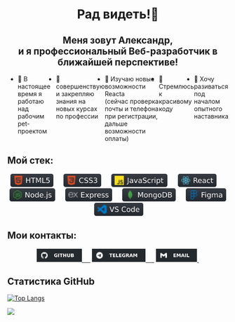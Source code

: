 <h1 align="center"> Рад видеть!👋</h1>
<h2 align="center"> Меня зовут Александр,<br> и я профессиональный Веб-разработчик в ближайшей перспективе!</h2>
<ul style="display: flex">
  <li>🔭 В настоящее время я работаю над рабочим pet-проектом</li>
  <li>👯 совершенствую и закрепляю знания на новых курсах по профессии</li>
  <li>🌱 Изучаю новые возможности Reacta <br>(сейчас проверка почты и телефона при регистрации, дальше возможности оплаты)</li>
  <li>🤔 Стремлюсь к красивому коду</li>
  <li>💬 Хочу разиваться под началом опытного наставника</li>

<!-- - 📫 How to reach me: ...
- 😄 Pronouns: ...
- ⚡ Fun fact: ... -->
</ul>
<h2> Мой стек:</h2>
<div align="center" font-size="30px">
  <span><img src="images/html.svg" height="30px">&nbsp;&nbsp;&nbsp;&nbsp;&nbsp;</span>
  <span><img src="images/css.svg" height="30px">&nbsp;&nbsp;&nbsp;&nbsp;&nbsp;</span>
  <span><img src="images/js.svg" height="30px">&nbsp;&nbsp;&nbsp;&nbsp;&nbsp;</span>
  <span><img src="images/react.svg" height="30px">&nbsp;&nbsp;&nbsp;&nbsp;&nbsp;</span>
  <span><img src="images/nodeJS.svg" height="30px">&nbsp;&nbsp;&nbsp;&nbsp;&nbsp;</span>
  <span><img src="images/express.svg" height="30px">&nbsp;&nbsp;&nbsp;&nbsp;&nbsp;</span>
  <span><img src="images/mangoDB.svg" height="30px">&nbsp;&nbsp;&nbsp;&nbsp;&nbsp;</span>
  <span><img src="images/figma.svg" height="30px">&nbsp;&nbsp;&nbsp;&nbsp;&nbsp;</span>
  <span><img src="images/vsCode.svg" height="30px">&nbsp;&nbsp;&nbsp;&nbsp;&nbsp;</span>
</div>
<!-- <ul>
  <li>HTML5</li>
  <li>CSS3</li>
  <li>JS</li>
  <li>React</li>
  <li>Node.js</li>
  <li>Express</li>
  <li>MangoDB</li>
  <li>Figma</li>
  <li>VS_Code</li>
  <li></li>
</ul> -->

<h2>Мои контакты:</h2>
<div align="center" width="80%">
  <a href="https://github.com/alix1982"><img src="images/gitHub.svg" height="30px">&nbsp;&nbsp;&nbsp;&nbsp;&nbsp;</a>
  <a href="https://web.telegram.org/z/#880062042"><img src="images/telegramm.svg" height="30px">&nbsp;&nbsp;&nbsp;&nbsp;&nbsp;</a>
  <a href="https://mail.yandex.ru/?uid=891167374#inbox"><img src="images/email.svg" height="30px">&nbsp;</a>
</div>
<!-- <p>Tg: @alix1982_tg;</p>
<p>Email: alix1982@yandex.ru</p> -->

<h2>Статистика GitHub</h2>
<!-- <div align="center">
  <img src="https://github-readme-stats.vercel.app/api/top-langs/?username=alix1982&layout=compact)](https://github.com/alix1982/github-readme-stats">
</div> -->

[![Top Langs](https://github-readme-stats.vercel.app/api/top-langs/?username=alix1982&layout=compact)](https://github.com/1982/github-readme-stats)

<div>
  <img src="https://komarev.com/ghpvc/?username=alix1982">
</div>


